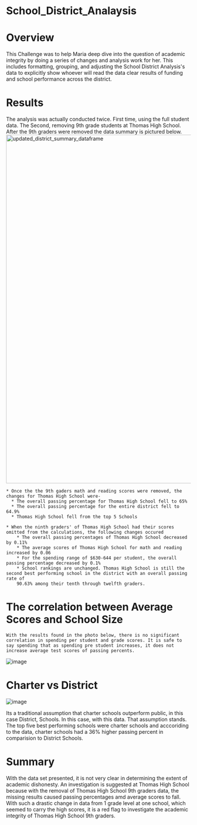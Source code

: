 # School_District_Analaysis

# Overview

This Challenge was to help Maria deep dive into the question of academic integrity by doing a series of changes and analysis work for her. This includes formatting, grouping, and adjusting the School District Analysis's data to explicitly show whoever will read the data clear results of funding and school performance across the district. 

  # Results
  The analysis was actually conducted twice. First time, using the full student data. The Second, removing 9th grade students at Thomas High School. After the 9th graders were removed the data summary is pictured below.
  <img width="948" alt="updated_district_summary_dataframe" src="https://user-images.githubusercontent.com/86068655/142800719-e7a7e335-09d1-473d-841f-0898a0a87c36.png">

    * Once the the 9th gaders math and reading scores were removed, the changes for Thomas High School were- 
      * The overall passing percentage for Thomas High School fell to 65%
      * The overall passing percentage for the entire district fell to 64.9%  
      * Thomas High School fell from the top 5 Schools
      
    * When the ninth graders' of Thomas High School had their scores omitted from the calculations, the following changes occured
        * The overall passing percentages of Thomas High School decreased by 0.11%
        * The average scores of Thomas High School for math and reading increased by 0.06
        * For the spending range of $630-644 per student, the overall passing percentage decreased by 0.1%
        * School rankings are unchanged. Thomas High School is still the second best performing school in the district with an overall passing rate of 
        90.63% among their tenth through twelfth graders.
        
  # The correlation between Average Scores and School Size
    With the results found in the photo below, there is no significant correlation in spending per student and grade scores. It is safe to say spending that as spending pre student increases, it does not increase average test scores of passing percents.
![image](https://user-images.githubusercontent.com/86068655/142801325-699fbd60-9fa9-4884-aa18-291f71f06766.png)

  # Charter vs District
  
 ![image](https://user-images.githubusercontent.com/86068655/142801511-e807e243-0974-47cb-a050-0b2839afa553.png)
 
 Its a traditional assumption that charter schools outperform public, in this case District, Schools. In this case, with this data. That assumption stands. The top five best performing schools were charter schools and acccoriding to the data, charter schools had a 36% higher passing percent in comparision to District Schools. 
 
 # Summary
 With the data set presented, it is not very clear in determining the extent of academic dishonesty. An investigation is suggested at Thomas High School because with the removal of Thomas High School 9th graders data, the missing results caused passing percentages amd average scores to fall. With such a drastic change in data from 1 grade level at one school, which seemed to carry the high scores, it is a red flag to investigate the academic integrity of Thomas High School 9th graders.  
